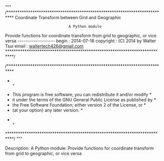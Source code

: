 """
/***************************************************************************
Coordinate Transform between Gird and Geographic
 
                                 A Python module
Provide functions for coordinate transform from grid to geographic, or vice versa
                             -------------------
        begin                : 2014-07-18
        copyright            : (C) 2014 by Walter Tsui
        email                : waltertech426@gmail.com
 ***************************************************************************/

/***************************************************************************
 *                                                                         *
 *   This program is free software; you can redistribute it and/or modify  *
 *   it under the terms of the GNU General Public License as published by  *
 *   the Free Software Foundation; either version 2 of the License, or     *
 *   (at your option) any later version.                                   *
 *                                                                         *
 ***************************************************************************/
"""

Description:
A Python module:
Provide functions for coordinate transform from grid to geographic, or vice versa
